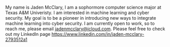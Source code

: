 My name is Jaden McClary, I am a sophormore computer science major at Texas A&M Univeristy. 
I am interested in machine learning and cyber security.
My goal is to be a pioneer in introducing new ways to integrate machine learning into cyber security.
I am currently open to work, so to reach me, please email jadenmcclary@icloud.com.
Please feel free to check out my LinkedIn page https://www.linkedin.com/in/jaden-mcclary-2793512a1
